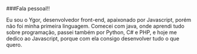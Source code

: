 ###Fala pessoal!!

Eu sou o Ygor, desenvolvedor front-end, apaixonado por Javascript, porém não foi minha primeira linguagem. Comecei com java, onde aprendi tudo sobre programação, passei também por Python, C# e PHP, e hoje me dedico ao Javascript, porque com ela consigo desenvolver tudo o que quero.
